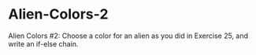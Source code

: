 # Alien-Colors-2
Alien Colors #2: Choose a color for an alien as you did in Exercise 25, and write an if-else chain.
